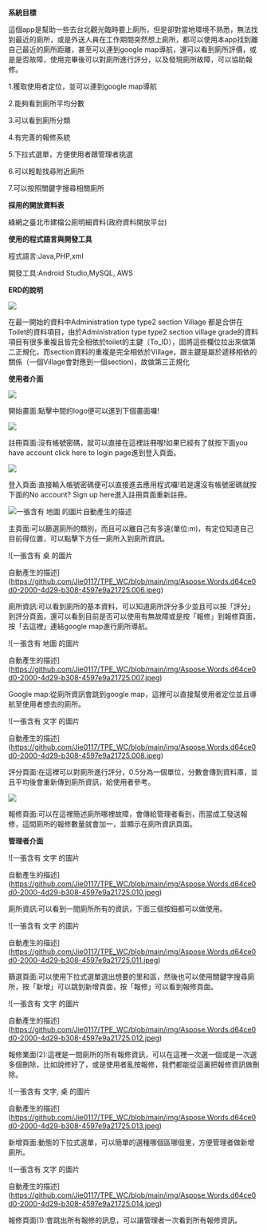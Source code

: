**系統目標**

這個app是幫助一些去台北觀光臨時要上廁所，但是卻對當地環境不熟悉，無法找到最近的廁所，或是外送人員在工作期間突然想上廁所，都可以使用本app找到離自己最近的廁所距離，甚至可以連到google map導航，還可以看到廁所評價，或是是否故障，使用完畢後可以對廁所進行評分，以及發現廁所故障，可以協助報修。

1\.獲取使用者定位，並可以連到google map導航

2\.能夠看到廁所平均分數

3\.可以看到廁所分類

4\.有完善的報修系統

5\.下拉式選單，方便使用者跟管理者挑選

6\.可以輕鬆找尋附近廁所

7\.可以按照關鍵字搜尋相關廁所

**採用的開放資料表**

綠網之臺北市建檔公廁明細資料(政府資料開放平台)

**使用的程式語言與開發工具**

程式語言:Java,PHP,xml

開發工具:Android Studio,MySQL, AWS








**ERD的說明**

![](https://github.com/Jie0117/TPE_WC/blob/main/img/Aspose.Words.d64ce0d0-2000-4d29-b308-4597e9a21725.001.jpeg)

在最一開始的資料中Administration type type2  section Village 都是合併在Toilet的資料項目，由於Administration type type2 section village grade的資料項目有很多重複且皆完全相依於toilet的主鍵（To\_ID），固將這些欄位拉出來做第二正規化，而section資料的重複是完全相依於Village，跟主鍵是屬於遞移相依的關係（一個Village會對應到一個section)，故做第三正規化








**使用者介面**

![](https://github.com/Jie0117/TPE_WC/blob/main/img/Aspose.Words.d64ce0d0-2000-4d29-b308-4597e9a21725.002.jpeg)

開始畫面:點擊中間的logo便可以進到下個畫面囉!

![](https://github.com/Jie0117/TPE_WC/blob/main/img/Aspose.Words.d64ce0d0-2000-4d29-b308-4597e9a21725.003.jpeg)

註冊頁面:沒有帳號密碼，就可以直接在這裡註冊喔!如果已經有了就按下面you have account click here to login page進到登入頁面。

![](https://github.com/Jie0117/TPE_WC/blob/main/img/Aspose.Words.d64ce0d0-2000-4d29-b308-4597e9a21725.004.jpeg)

登入頁面:直接輸入帳號密碼便可以直接進去應用程式囉!若是還沒有帳號密碼就按下面的No account? Sign up here進入註冊頁面重新註冊。

![一張含有 地圖 的圖片自動產生的描述](https://github.com/Jie0117/TPE_WC/blob/main/img/Aspose.Words.d64ce0d0-2000-4d29-b308-4597e9a21725.005.jpeg)

主頁面:可以篩選廁所的類別，而且可以離自己有多遠(單位:m)，有定位知道自己目前得位置，可以點擊下方任一廁所入到廁所資訊。


![一張含有 桌 的圖片

自動產生的描述](https://github.com/Jie0117/TPE_WC/blob/main/img/Aspose.Words.d64ce0d0-2000-4d29-b308-4597e9a21725.006.jpeg)

廁所資訊:可以看到廁所的基本資料，可以知道廁所評分多少並且可以按「評分」到評分頁面，還可以看到目前是否可以使用有無故障或是按「報修」到報修頁面，按「去這裡」連結google map進行廁所導航。

![一張含有 地圖 的圖片

自動產生的描述](https://github.com/Jie0117/TPE_WC/blob/main/img/Aspose.Words.d64ce0d0-2000-4d29-b308-4597e9a21725.007.jpeg)

Google map:從廁所資訊會跳到google map，這裡可以直接幫使用者定位並且導航至使用者想去的廁所。

![一張含有 文字 的圖片

自動產生的描述](https://github.com/Jie0117/TPE_WC/blob/main/img/Aspose.Words.d64ce0d0-2000-4d29-b308-4597e9a21725.008.jpeg)

評分頁面:在這裡可以對廁所進行評分，0.5分為一個單位，分數會傳到資料庫，並且平均後會重新傳到廁所資訊，給使用者參考。

![](https://github.com/Jie0117/TPE_WC/blob/main/img/Aspose.Words.d64ce0d0-2000-4d29-b308-4597e9a21725.009.jpeg)

報修頁面:可以在這裡簡述廁所哪裡故障，會傳給管理者看到，而當成工發送報修，這間廁所的報修數量就會加一，並顯示在廁所資訊頁面。



**管理者介面**

![一張含有 文字 的圖片

自動產生的描述](https://github.com/Jie0117/TPE_WC/blob/main/img/Aspose.Words.d64ce0d0-2000-4d29-b308-4597e9a21725.010.jpeg)

廁所資訊:可以看到一間廁所所有的資訊，下面三個按鈕都可以做使用。

![一張含有 文字 的圖片

自動產生的描述](https://github.com/Jie0117/TPE_WC/blob/main/img/Aspose.Words.d64ce0d0-2000-4d29-b308-4597e9a21725.011.jpeg)

篩選頁面:可以使用下拉式選單選出想要的里和區，然後也可以使用關鍵字搜尋廁所，按「新增」可以跳到新增頁面，按「報修」可以看到報修頁面。



![一張含有 文字 的圖片

自動產生的描述](https://github.com/Jie0117/TPE_WC/blob/main/img/Aspose.Words.d64ce0d0-2000-4d29-b308-4597e9a21725.012.jpeg)

報修業面(2):這裡是一間廁所的所有報修資訊，可以在這裡一次選一個或是一次選多個刪除，比如說修好了，或是使用者亂按報修，我們都能從這裏把報修資訊做刪除。

![一張含有 文字, 桌 的圖片

自動產生的描述](https://github.com/Jie0117/TPE_WC/blob/main/img/Aspose.Words.d64ce0d0-2000-4d29-b308-4597e9a21725.013.jpeg)

新增頁面:動態的下拉式選單，可以簡單的選種哪個區哪個里，方便管理者做新增廁所。

![一張含有 文字 的圖片

自動產生的描述](https://github.com/Jie0117/TPE_WC/blob/main/img/Aspose.Words.d64ce0d0-2000-4d29-b308-4597e9a21725.014.jpeg)

報修頁面(1):會跳出所有報修的訊息，可以讓管理者一次看到所有報修資訊。

